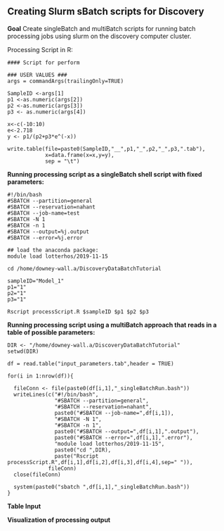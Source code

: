 ## Creating Slurm sBatch scripts for Discovery

**Goal**
Create singleBatch and multiBatch scripts for running batch processing jobs using slurm on the discovery computer cluster.



Processing Script in R:
```{r}
#### Script for perform

### USER VALUES ###
args = commandArgs(trailingOnly=TRUE)

SampleID <-args[1]
p1 <-as.numeric(args[2])
p2 <-as.numeric(args[3])
p3 <- as.numeric(args[4])

x<-c(-10:10)
e<-2.718
y <- p1/(p2+p3*e^(-x))

write.table(file=paste0(SampleID,"__",p1,"_",p2,"_",p3,".tab"),
            x=data.frame(x=x,y=y),
            sep = "\t")
```

**Running processing script as a singleBatch shell script with fixed parameters:**
```
#!/bin/bash
#SBATCH --partition=general
#SBATCH --reservation=nahant
#SBATCH --job-name=test
#SBATCH -N 1
#SBATCH -n 1
#SBATCH --output=%j.output
#SBATCH --error=%j.error

## load the anaconda package:
module load lotterhos/2019-11-15

cd /home/downey-wall.a/DiscoveryDataBatchTutorial

sampleID="Model_1"
p1="1"
p2="1"
p3="1"

Rscript processScript.R $sampleID $p1 $p2 $p3
```

**Running processing script using a multiBatch approach that reads in a table of possible parameters:**
```
DIR <- "/home/downey-wall.a/DiscoveryDataBatchTutorial"
setwd(DIR)

df = read.table("input_parameters.tab",header = TRUE)

for(i in 1:nrow(df)){
  
  fileConn <- file(paste0(df[i,1],"_singleBatchRun.bash"))
  writeLines(c("#!/bin/bash",
               "#SBATCH --partition=general",
               "#SBATCH --reservation=nahant",
               paste0("#SBATCH --job-name=",df[i,1]),
               "#SBATCH -N 1",
               "#SBATCH -n 1",
               paste0("#SBATCH --output=",df[i,1],".output"),
               paste0("#SBATCH --error=",df[i,1],".error"),
               "module load lotterhos/2019-11-15",
               paste0("cd ",DIR),
               paste("Rscript processScript.R",df[i,1],df[i,2],df[i,3],df[i,4],sep=" ")),
             fileConn)
  close(fileConn)
  
  system(paste0("sbatch ",df[i,1],"_singleBatchRun.bash"))
}
```

**Table Input**


**Visualization of processing output**

